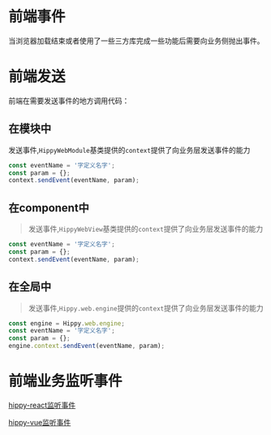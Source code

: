 # 前端事件

当浏览器加载结束或者使用了一些三方库完成一些功能后需要向业务侧抛出事件。

# 前端发送

前端在需要发送事件的地方调用代码：

## 在模块中

 发送事件,`HippyWebModule`基类提供的`context`提供了向业务层发送事件的能力

```javascript
const eventName = '字定义名字';
const param = {};
context.sendEvent(eventName, param);
```

## 在component中

 >发送事件,`HippyWebView`基类提供的`context`提供了向业务层发送事件的能力

```javascript
const eventName = '字定义名字';
const param = {};
context.sendEvent(eventName, param);
```

## 在全局中

 >发送事件,`Hippy.web.engine`提供的`context`提供了向业务层发送事件的能力

```javascript
const engine = Hippy.web.engine;
const eventName = '字定义名字';
const param = {};
engine.context.sendEvent(eventName, param);
```

# 前端业务监听事件

[hippy-react监听事件](hippy-react/native-event.md?id=事件监听器)

[hippy-vue监听事件](hippy-vue/native-event.md?id=事件监听器)
